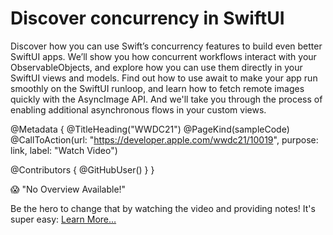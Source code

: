 # Discover concurrency in SwiftUI

Discover how you can use Swift’s concurrency features to build even better SwiftUI apps. We’ll show you how concurrent workflows interact with your ObservableObjects, and explore how you can use them directly in your SwiftUI views and models. Find out how to use await to make your app run smoothly on the SwiftUI runloop, and learn how to fetch remote images quickly with the AsyncImage API. And we'll take you through the process of enabling additional asynchronous flows in your custom views.

@Metadata {
   @TitleHeading("WWDC21")
   @PageKind(sampleCode)
   @CallToAction(url: "https://developer.apple.com/wwdc21/10019", purpose: link, label: "Watch Video")

   @Contributors {
      @GitHubUser(<replace this with your GitHub handle>)
   }
}

😱 "No Overview Available!"

Be the hero to change that by watching the video and providing notes! It's super easy:
 [Learn More…](https://wwdcnotes.github.io/WWDCNotes/documentation/wwdcnotes/contributing)
